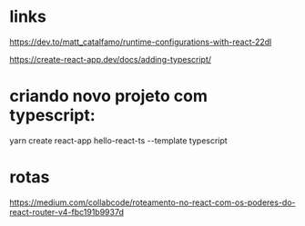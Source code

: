 # links

https://dev.to/matt_catalfamo/runtime-configurations-with-react-22dl

https://create-react-app.dev/docs/adding-typescript/

# criando novo projeto com typescript:

yarn create react-app hello-react-ts --template typescript

# rotas

https://medium.com/collabcode/roteamento-no-react-com-os-poderes-do-react-router-v4-fbc191b9937d

